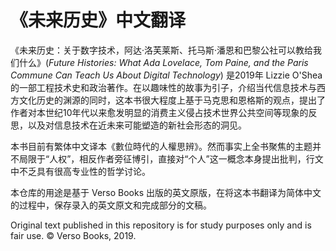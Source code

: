 # 《未来历史》中文翻译

《未来历史：关于数字技术，阿达·洛芙莱斯、托马斯·潘恩和巴黎公社可以教给我们什么》(*Future Histories: What Ada Lovelace, Tom Paine, and the Paris Commune Can Teach Us About Digital Technology*) 是2019年 Lizzie O'Shea 的一部工程技术史和政治著作。在以趣味性的故事为引子，介绍当代信息技术与西方文化历史的渊源的同时，这本书很大程度上基于马克思和恩格斯的观点，提出了作者对本世纪10年代以来愈发明显的消费主义侵占技术世界公共空间等现象的反思，以及对信息技术在近未来可能塑造的新社会形态的洞见。

本书目前有繁体中文译本<span lang="zh-tw">《數位時代的人權思辨》</span>。然而事实上全书聚焦的主题并不局限于“人权”，相反作者旁征博引，直接对“个人”这一概念本身提出批判，行文中不乏具有很高专业性的哲学讨论。

本仓库的用途是基于 Verso Books 出版的英文原版，在将这本书翻译为简体中文的过程中，保存录入的英文原文和完成部分的文稿。

Original text published in this repository is for study purposes only and is fair use. © Verso Books, 2019.
